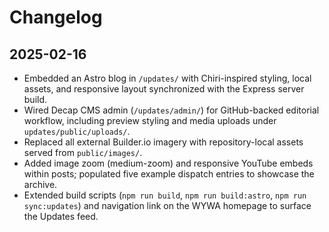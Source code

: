 # Changelog

## 2025-02-16

- Embedded an Astro blog in `/updates/` with Chiri-inspired styling, local assets, and responsive layout synchronized with the Express server build.
- Wired Decap CMS admin (`/updates/admin/`) for GitHub-backed editorial workflow, including preview styling and media uploads under `updates/public/uploads/`.
- Replaced all external Builder.io imagery with repository-local assets served from `public/images/`.
- Added image zoom (medium-zoom) and responsive YouTube embeds within posts; populated five example dispatch entries to showcase the archive.
- Extended build scripts (`npm run build`, `npm run build:astro`, `npm run sync:updates`) and navigation link on the WYWA homepage to surface the Updates feed.
